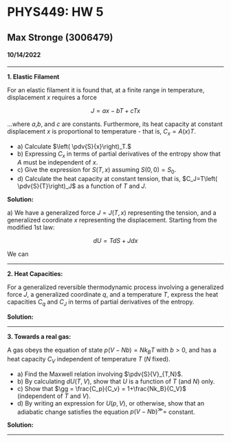 # PHYS449: HW 5
## Max Stronge (3006479)
#### 10/14/2022
***

**1. Elastic Filament**

For an elastic filament it is found that, at a finite range in temperature,  displacement $x$ requires a force

$$J=ax-bT+cTx$$

...where $a$,$b$, and $c$ are constants. Furthermore, its heat capacity at constant displacement $x$ is proportional to temperature - that is, $C_x=A(x)T$.

- a) Calculate $\left( \pdv{S}{x}\right)_T.$
- b) Expressing $C_x$ in terms of partial derivatives of the entropy show that $A$ must be independent of $x$. 
- c) Give the expression for $S(T,x)$ assuming $S(0,0)=S_0.$
- d) Calculate the heat capacity at constant tension, that is, $C_J=T\left( \pdv{S}{T}\right)_J$ as a function of $T$ and $J$.

**Solution:**

a) We have a generalized force $J=J(T,x)$ representing the tension, and a generalized coordinate $x$ representing the displacement. Starting from the modified 1st law:

$$dU=TdS+Jdx$$

We can 

***


**2. Heat Capacities:**

For a generalized reversible thermodynamic process involving a generalized force $J$, a generalized coordinate $q$, and a temperature $T$, express the heat capacities $C_q$ and $C_J$ in terms of partial derivatives of the entropy. 


**Solution:**

***




**3. Towards a real gas:**


A gas obeys the equation of state $p(V-Nb)=Nk_B T$ with $b>0$, and has a heat capacity $C_V$ independent of temperature $T$ ($N$ fixed).

- a) Find the Maxwell relation involving $\pdv{S}{V}_{T,N}$.
- b) By calculating $dU(T,V)$, show that $U$ is a function of $T$ (and $N$) only. 
- c) Show that $\gg = \frac{C_p}{C_v} = 1+\frac{Nk_B}{C_V}$ (independent of $T$ and $V$).
- d) By writing an expression for $U(p,V)$, or otherwise, show that an adiabatic change satisfies the equation $p(V-Nb)^\gg=$ constant.

**Solution:**


***
